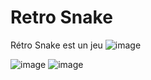 # Retro Snake
Rétro Snake est un jeu 
![image](https://github.com/user-attachments/assets/cb97377f-daac-4eb0-85cb-eb94a6a04699)


![image](https://github.com/user-attachments/assets/a970f73a-d9c4-4bfd-ba44-c4e8f56da76e)
![image](https://github.com/user-attachments/assets/9bc299eb-1880-4266-a478-6ad6ee2c44d0)
